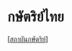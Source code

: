 # กษัตริย์ไทย

[[สถาบันกษัตริย์]]

[//begin]: # "Autogenerated link references for markdown compatibility"
[สถาบันกษัตริย์]: สถาบันกษัตริย์ "สถาบันกษัตริย์"
[//end]: # "Autogenerated link references"